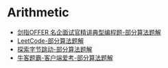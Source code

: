 # Arithmetic

* [剑指OFFER  名企面试官精讲典型编程题-部分算法题解](https://github.com/sxxjaeho/iOS-Primer/blob/master/contents/arithmetic/Arithmetic-Catalogue1.md)
* [LeetCode-部分算法题解](https://github.com/sxxjaeho/iOS-Primer/blob/master/contents/arithmetic/Arithmetic-Catalogue2.md)
* [探索字节跳动-部分算法题解](https://github.com/sxxjaeho/iOS-Primer/blob/master/contents/arithmetic/Arithmetic-Catalogue3.md)
* [牛客题霸-客户端爱考-部分算法题解](https://github.com/sxxjaeho/iOS-Primer/blob/master/contents/arithmetic/Arithmetic-Catalogue4.md)



